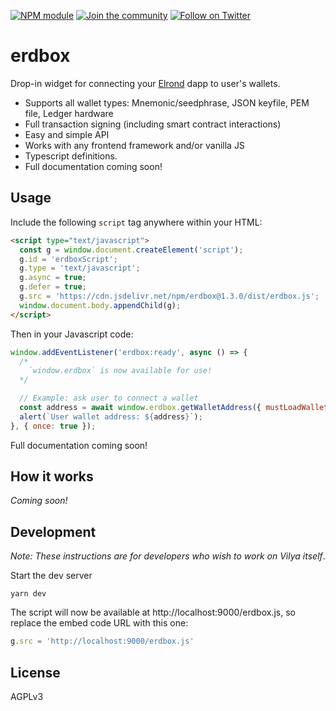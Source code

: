 [![NPM module](https://badge.fury.io/js/erdbox.svg)](https://badge.fury.io/js/erdbox)
[![Join the community](https://img.shields.io/badge/Chat%20on-Telegram-brightgreen.svg?color=0088cc)](https://t.me/erdDEV)
[![Follow on Twitter](https://img.shields.io/twitter/url/http/shields.io.svg?style=social&label=Follow&maxAge=2592000)](https://twitter.com/erd_dev)

# erdbox

Drop-in widget for connecting your [Elrond](https://elrond.com) dapp to user's wallets.

* Supports all wallet types: Mnemonic/seedphrase, JSON keyfile, PEM file, Ledger hardware
* Full transaction signing (including smart contract interactions)
* Easy and simple API
* Works with any frontend framework and/or vanilla JS
* Typescript definitions.
* Full documentation coming soon!

## Usage

Include the following `script` tag anywhere within your HTML:

```html
<script type="text/javascript">
  const g = window.document.createElement('script');
  g.id = 'erdboxScript';
  g.type = 'text/javascript';
  g.async = true;
  g.defer = true;
  g.src = 'https://cdn.jsdelivr.net/npm/erdbox@1.3.0/dist/erdbox.js';
  window.document.body.appendChild(g);
</script>
```

Then in your Javascript code:

```js
window.addEventListener('erdbox:ready', async () => {
  /*
    `window.erdbox` is now available for use!
  */

  // Example: ask user to connect a wallet
  const address = await window.erdbox.getWalletAddress({ mustLoadWallet: true });
  alert(`User wallet address: ${address}`);
}, { once: true });
```

Full documentation coming soon!

## How it works

_Coming soon!_

## Development

_Note: These instructions are for developers who wish to work on Vilya itself_.

Start the dev server

```shell
yarn dev
```

The script will now be available at http://localhost:9000/erdbox.js, so replace the embed code URL with this one:

```js
g.src = 'http://localhost:9000/erdbox.js'
```

## License

AGPLv3